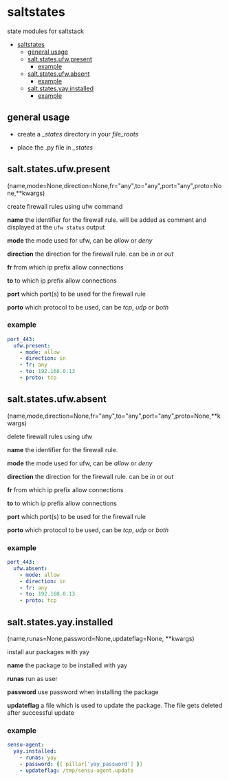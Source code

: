 # saltstates
state modules for saltstack

* [saltstates](#saltstates)
   * [general usage](#general-usage)
   * [salt.states.ufw.present](#saltstatesufwpresent)
      * [example](#example)
   * [salt.states.ufw.absent](#saltstatesufwabsent)
      * [example](#example-1)
   * [salt.states.yay.installed](#saltstatesyayinstalled)
      * [example](#example-2)


## general usage

- create a *_states* directory in your *file_roots*

- place the <state>.py file in *_states* 

  

## salt.states.ufw.present

(name,mode=None,direction=None,fr="any",to="any",port="any",proto=None,**kwargs)

create firewall rules using ufw command

**name**
	the identifier for the firewall rule. will be added as comment and displayed at the ```ufw status``` output

**mode**
	the mode used for ufw, can be *allow* or *deny* 

**direction**
	the direction for the firewall rule. can be *in* or *out* 

**fr**
	from which ip prefix allow connections

**to**
	to which ip prefix allow connections

**port**
	which port(s) to be used for the firewall rule

**porto**
	which protocol to be used, can be *tcp*, *udp* or *both*

### example

```yaml
port_443:
  ufw.present:
    - mode: allow
    - direction: in
    - fr: any
    - to: 192.168.0.13
    - proto: tcp
```



## salt.states.ufw.absent

(name,mode,direction=None,fr="any",to="any",port="any",proto=None,**kwargs)

delete firewall rules using ufw

**name**
	the identifier for the firewall rule. 

**mode**
	the mode used for ufw, can be *allow* or *deny* 

**direction**
	the direction for the firewall rule. can be *in* or *out* 

**fr**
	from which ip prefix allow connections

**to**
	to which ip prefix allow connections

**port**
	which port(s) to be used for the firewall rule

**porto**
	which protocol to be used, can be *tcp*, *udp* or *both*

### example

```yaml
port_443:
  ufw.absent:
    - mode: allow
    - direction: in
    - fr: any
    - to: 192.168.0.13
    - proto: tcp
```



## salt.states.yay.installed

(name,runas=None,password=None,updateflag=None, **kwargs)

install aur packages with yay

**name**
	the package to be installed with yay

**runas**
	run as user

**password**
	use password when installing the package

**updateflag**
	a file which is used to update the package. The file gets deleted after successful update

### example

```yaml
sensu-agent:
  yay.installed:
    - runas: yay
    - password: {{ pillar['yay_password'] }}
    - updateflag: /tmp/sensu-agent.update
```

